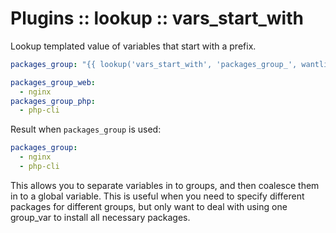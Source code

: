 # Plugins :: lookup :: vars_start_with

Lookup templated value of variables that start with a prefix.

```yaml
packages_group: "{{ lookup('vars_start_with', 'packages_group_', wantlist=True) | default([]) }}"

packages_group_web:
  - nginx
packages_group_php:
  - php-cli
```

Result when `packages_group` is used:
```yaml
packages_group:
  - nginx
  - php-cli
```

This allows you to separate variables in to groups, and then coalesce them in to a global variable. This is useful when
you need to specify different packages for different groups, but only want to deal with using one group_var to install
all necessary packages.